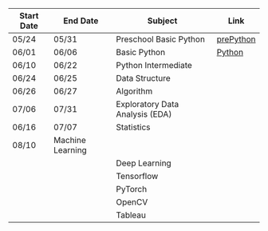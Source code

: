 |Start Date|End Date|Subject|Link|
|---|---|---|---|
|05/24|05/31|Preschool Basic Python|[prePython](https://github.com/gimbabheaven/zb-ds-28/tree/master/prePython)|
|06/01|06/06|Basic Python|[Python](https://github.com/gimbabheaven/zb-ds-28/tree/master/Python)|
|06/10|06/22|Python Intermediate|
|06/24|06/25|Data Structure|
|06/26|06/27|Algorithm|
|07/06|07/31|Exploratory Data Analysis (EDA)|
|06/16|07/07|Statistics|
|08/10|Machine Learning|
|||Deep Learning|
|||Tensorflow|
|||PyTorch|
|||OpenCV|
|||Tableau|

